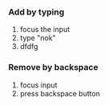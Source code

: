 ### Add by typing
 1. focus the input
 2. type "nok"
 3. dfdfg


### Remove by backspace
 1. focus input
 2. press backspace button